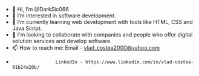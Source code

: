 - 👋 Hi, I’m @DarkSic066
- 👀 I’m interested in software development.
- 🌱 I’m currently learning web development with tools like HTML, CSS and Java Script.
- 💞️ I'm looking to collaborate with companies and people who offer digital solution services and develop software.
- 📫 How to reach me: Email - vlad_costea2000@yahoo.com
-                     LinkedIn - https://www.linkedin.com/in/vlad-costea-91b24a20b/
